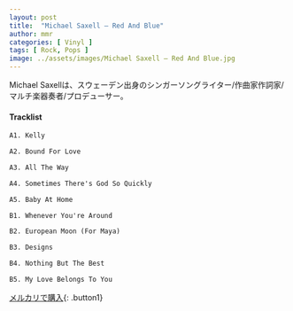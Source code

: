 ```yaml
---
layout: post
title:  "Michael Saxell – Red And Blue"
author: mmr
categories: [ Vinyl ]
tags: [ Rock, Pops ]
image: ../assets/images/Michael Saxell – Red And Blue.jpg
---
```


Michael Saxellは、スウェーデン出身のシンガーソングライター/作曲家作詞家/マルチ楽器奏者/プロデューサー。

#### Tracklist
```md
A1. Kelly

A2. Bound For Love

A3. All The Way

A4. Sometimes There's God So Quickly

A5. Baby At Home

B1. Whenever You're Around

B2. European Moon (For Maya)

B3. Designs

B4. Nothing But The Best

B5. My Love Belongs To You
```

[メルカリで購入](https://jp.mercari.com/item/m62004854005?afid=6142608987){: .button1}


